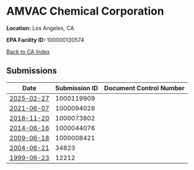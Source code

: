 # AMVAC Chemical Corporation

**Location:** Los Angeles, CA

**EPA Facility ID:** 100000130574

[Back to CA Index](../../index.md)

## Submissions

| Date | Submission ID | Document Control Number |
|------|--------------|-------------------------|
| [2025-02-27](submissions/1000119909.md) | 1000119909 |  |
| [2021-06-07](submissions/1000094028.md) | 1000094028 |  |
| [2018-11-20](submissions/1000073802.md) | 1000073802 |  |
| [2014-06-16](submissions/1000044076.md) | 1000044076 |  |
| [2009-06-18](submissions/1000008421.md) | 1000008421 |  |
| [2004-06-21](submissions/34823.md) | 34823 |  |
| [1999-06-23](submissions/12212.md) | 12212 |  |
